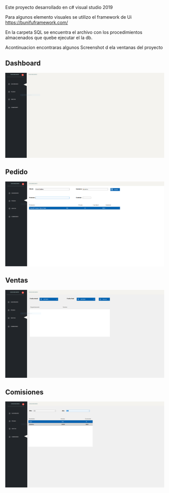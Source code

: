 Este proyecto desarrollado en c# visual studio 2019

Para algunos elemento visuales se utilizo el framework de Ui https://bunifuframework.com/

En la carpeta SQL se encuentra el archivo con los procedimientos almacenados que quebe ejecutar el la db.

Acontinuacion encontraras algunos Screenshot d ela ventanas del proyecto

## Dashboard

<img src="https://github.com/icordoba8/AccumulatedSales/blob/master/Screenshot/Dashboard.PNG" alt="">

## Pedido

<img src="https://github.com/icordoba8/AccumulatedSales/blob/master/Screenshot/Pedido.PNG" alt="">

## Ventas

<img src="https://github.com/icordoba8/AccumulatedSales/blob/master/Screenshot/Ventas.PNG" alt="">

## Comisiones

<img src="https://github.com/icordoba8/AccumulatedSales/blob/master/Screenshot/Comisiones.PNG" alt="">
